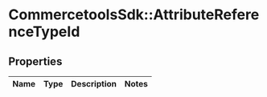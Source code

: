 # CommercetoolsSdk::AttributeReferenceTypeId

## Properties
Name | Type | Description | Notes
------------ | ------------- | ------------- | -------------

